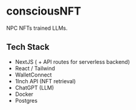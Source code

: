 # consciousNFT

NPC NFTs trained LLMs.

## Tech Stack

- NextJS ( + API routes for serverless backend)
- React / Tailwind
- WalletConnect
- 1Inch API (NFT retrieval)
- ChatGPT (LLM)
- Docker
- Postgres
